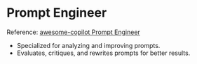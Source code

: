 # Prompt Engineer

Reference: [awesome-copilot Prompt Engineer](https://github.com/github/awesome-copilot)

- Specialized for analyzing and improving prompts.
- Evaluates, critiques, and rewrites prompts for better results.
